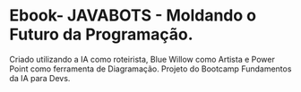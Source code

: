 # Ebook- JAVABOTS - Moldando o Futuro da Programação.
Criado utilizando a IA como roteirista, Blue Willow como Artista e Power Point como ferramenta de Diagramação.
Projeto do Bootcamp Fundamentos da IA para Devs.

